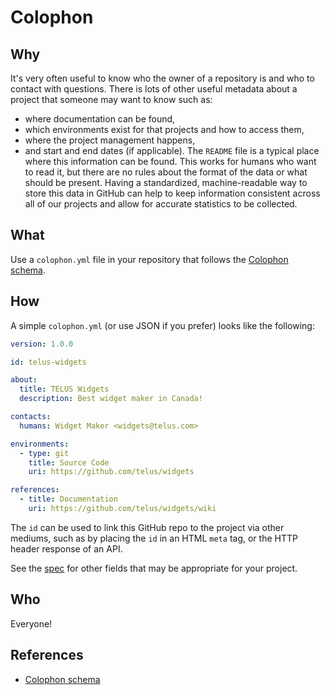# Colophon

## Why

It's very often useful to know who the owner of a repository is and who to contact with questions. There is lots of other useful metadata about a project that someone may want to know such as:
- where documentation can be found,
- which environments exist for that projects and how to access them,
- where the project management happens,
- and start and end dates (if applicable).
The `README` file is a typical place where this information can be found. This works for humans who want to read it, but there are no rules about the format of the data or what should be present. Having a standardized, machine-readable way to store this data in GitHub can help to keep information consistent across all of our projects and allow for accurate statistics to be collected.

## What

Use a `colophon.yml` file in your repository that follows the [Colophon schema](https://github.com/ahmadnassri/colophon).

## How

A simple `colophon.yml` (or use JSON if you prefer) looks like the following:

```yaml
version: 1.0.0

id: telus-widgets

about:
  title: TELUS Widgets
  description: Best widget maker in Canada!

contacts:
  humans: Widget Maker <widgets@telus.com>

environments:
  - type: git
    title: Source Code
    uri: https://github.com/telus/widgets

references:
  - title: Documentation
    uri: https://github.com/telus/widgets/wiki
```

The `id` can be used to link this GitHub repo to the project via other mediums, such as by placing the `id` in an HTML `meta` tag, or the HTTP header response of an API.

See the [spec](https://github.com/ahmadnassri/colophon/tree/master/spec/1.0.0) for other fields that may be appropriate for your project.

## Who

Everyone!

## References

- [Colophon schema](https://github.com/ahmadnassri/colophon)
